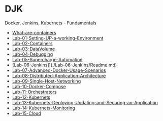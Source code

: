 # DJK
Docker, Jenkins, Kubernets - Fundamentals


- [What-are-containers](./Module-00-What-are-containers/Readme.md)
- [Lab-01-Setting-UP-a-working-Environment](./Lab-01-Setting-UP-a-working-Environment/Readme.md)
- [Lab-02-Containers](./Lab-02-Containers/Readme.md)
- [Lab-03-DataVolume](./Lab-03-DataVolume/Readme.md)
- [Lab-04-Debugging](./Lab-04-Debugging/Readme.md)
- [Lab-05-Supercharge-Automation](./Lab-05-Supercharge-Automation/Readme.md)
- [Lab-06-Jenkins]](./Lab-06-Jenkins/Readme.md)
- [Lab-07-Advanced-Docker-Usage-Scenarios](./Lab-07-Advanced-Docker-Usage-Scenarios/Readme.md)
- [Lab-08-Distributed-Application-Architecture](./Lab-08-Distributed-Application-Architecture/Readme.md)
- [Lab-09-Single-Host-Networking](./Lab-09-Single-Host-Networking/Readme.md)
- [Lab-10-Docker-Compose](./Lab-10-Docker-Compose/Readme.md)
- [Lab-11-Orchestrators](./Lab-11-Orchestrators/Readme.md)
- [Lab-12-Kubernets](./Lab-12-Kubernets/Readme.md)
- [Lab-13-Kubernets-Deploying-Updating-and-Securing-an-Application](./Lab-13-Kubernets-Deploying-Updating-and-Securing-an-Application/Readme.md)
- [Lab-14-Kubernets-Monitoring](./Lab-14-Kubernets-Monitoring/Readme.md)
- [Lab-15-Cloud](./Lab-15-Cloud/Readme.md)


##
